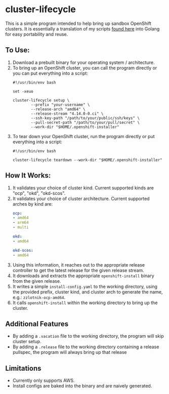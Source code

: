 # cluster-lifecycle

This is a simple program intended to help bring up sandbox OpenShift clusters. It is essentially a translation of my scripts [found here](https://github.com/cheesesashimi/oc-oneliners/tree/main/cluster-lifecycle) into Golang for easy portability and reuse.

## To Use:

1. Download a prebuilt binary for your operating system / architecture.
2. To bring up an OpenShift cluster, you can call the program directly or you can put everything into a script:
    ```shell
    #!/usr/bin/env bash

    set -xeuo

    cluster-lifecycle setup \
            --prefix "your-username" \
            --release-arch "amd64" \
            --release-stream "4.14.0-0.ci" \
            --ssh-key-path "/path/to/your/public/ssh/keys" \
            --pull-secret-path "/path/to/your/pull/secret" \
            --work-dir "$HOME/.openshift-installer"
    ```
3. To tear down your OpenShift cluster, run the program directly or put everything into a script:
    ```shell
    #!/usr/bin/env bash

    cluster-lifecycle teardown --work-dir "$HOME/.openshift-installer"
    ```

## How It Works:
1. It validates your choice of cluster kind. Current supported kinds are "ocp", "okd", "okd-scos".
2. It validates your choice of cluster architecture. Current supported arches by kind are:
    ```yaml
    ocp:
    - amd64
    - arm64
    - multi

    okd:
    - amd64

    okd-scos:
    - amd64
    ```
3. Using this information, it reaches out to the appropriate release controller to get the latest release for the given release stream.
4. It downloads and extracts the appropriate `openshift-install` binary from the given release.
5. It writes a simple `install-config.yaml` to the working directory, using the provided prefix, cluster kind, and cluster arch to generate the name, e.g.: `zzlotnik-ocp-amd64`.
6. It calls `openshift-install` within the working directory to bring up the cluster.

## Additional Features
- By adding a `.vacation` file to the working directory, the program will skip cluster setup.
- By adding a `.release` file to the working directory containing a release pullspec, the program will always bring up that release

## Limitations
- Currently only supports AWS.
- Install configs are baked into the binary and are naively generated.
